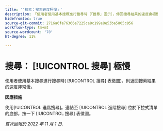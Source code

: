 ```yaml
---
title: '"搜索：搜索速度極慢」'
description: 「使用者使用基本搜尋進行搜尋時（「搜尋」圖示），傳回搜尋結果的速度會極慢。」
hidefromtoc: true
source-git-commit: 2716a6fe76366e7225ca8c199e8e53ba5805c856
workflow-type: tm+mt
source-wordcount: '70'
ht-degree: 11%

---
```



# 搜尋： [!UICONTROL 搜尋] 極慢

使用者使用基本搜尋進行搜尋時( [!UICONTROL 搜尋] 表徵圖)，則返回搜索結果的速度非常慢。

**因應措施**

使用[!UICONTROL 進階搜尋]。連結至 [!UICONTROL 進階搜尋] 位於下拉式清單的底部，按一下 [!UICONTROL 搜尋] 表徵圖。

_首次回報於 2022 年 11 月 1 日._

